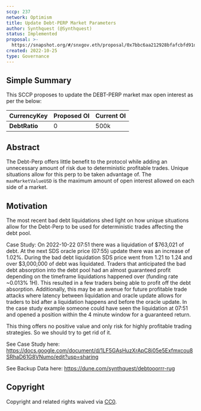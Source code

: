 ```yaml
---
sccp: 237
network: Optimism
title: Update Debt-PERP Market Parameters
author: Synthquest (@Synthquest)
status: Implemented
proposal: >-
  https://snapshot.org/#/snxgov.eth/proposal/0x7bbc6aa212928bfafcbfd91da417c25847e86072806bf5b40fcc07a5467682bf
created: 2022-10-25
type: Governance
---
```


## Simple Summary

<!--"If you can't explain it simply, you don't understand it well enough." Provide a simplified and layman-accessible explanation of the SCCP.-->

This SCCP proposes to update the DEBT-PERP market max open interest as per the below:

| **CurrencyKey**  | **Proposed OI**  | **Current OI**  |
|----------------- |-------------------- |------------------- |
|    **DebtRatio**    |          0          |         500k          |

## Abstract

<!--A short (~200 word) description of the variable change proposed.-->

The Debt-Perp offers little benefit to the protocol while adding an unnecessary amount of risk due to deterministic profitable trades. Unique situations allow for this perp to be taken advantage of. The `maxMarketValueUSD` is the maximum amount of open interest allowed on each side of a market.

## Motivation

<!--The motivation is critical for SCCPs that want to update variables within Synthetix. It should clearly explain why the existing variable is not incentive aligned. SCCP submissions without sufficient motivation may be rejected outright.-->

The most recent bad debt liquidations shed light on how unique situations allow for the Debt-Perp to be used for deterministic trades affecting the debt pool. 

Case Study:
On 2022-10-22 07:51 there was a liquidation of $763,021 of debt. At the next SDS oracle price (07:55) update there was an increase of 1.02%. During the bad debt liquidation SDS price went from 1.21 to 1.24 and over $3,000,000 of debt was liquidated. Traders that anticipated the bad debt absorption into the debt pool had an almost guaranteed profit depending on the timeframe liquidations happened over (funding rate ~0.013% 1H). This resulted in a few traders being able to profit off the debt absorption. Additionally, this may be an avenue for future profitable trade attacks where latency between liquidation and oracle update allows for traders to bid after a liquidation happens and before the oracle update. In the case study example someone could have seen the liquidation at 07:51 and opened a position within the 4 minute window for a guaranteed return. 

This thing offers no positive value and only risk for highly profitable trading strategies. So we should try to get rid of it.

See Case Study here: https://docs.google.com/document/d/1LF5GAsHuzXrApC8i05e5Exfmxcou8SRhaD61G8VNumo/edit?usp=sharing

See Backup Data here: https://dune.com/synthquest/debtooorrr-rug


## Copyright

Copyright and related rights waived via [CC0](https://creativecommons.org/publicdomain/zero/1.0/).

